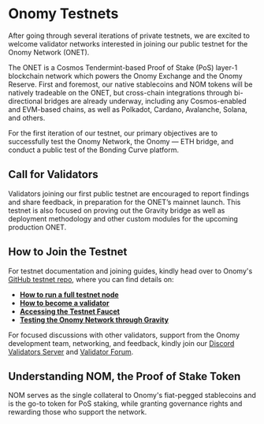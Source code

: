 # Onomy Testnets

After going through several iterations of private testnets, we are excited to welcome validator networks interested in joining our public testnet for the Onomy Network (ONET).

The ONET is a Cosmos Tendermint-based Proof of Stake (PoS) layer-1 blockchain network which powers the Onomy Exchange and the Onomy Reserve. First and foremost, our native stablecoins and NOM tokens will be natively tradeable on the ONET, but cross-chain integrations through bi-directional bridges are already underway, including any Cosmos-enabled and EVM-based chains, as well as Polkadot, Cardano, Avalanche, Solana, and others.

For the first iteration of our testnet, our primary objectives are to successfully test the Onomy Network, the Onomy — ETH bridge, and conduct a public test of the Bonding Curve platform.

## **Call for Validators** <a href="#45ad" id="45ad"></a>

Validators joining our first public testnet are encouraged to report findings and share feedback, in preparation for the ONET’s mainnet launch. This testnet is also focused on proving out the Gravity bridge as well as deployment methodology and other custom modules for the upcoming production ONET.

## **How to Join the Testnet** <a href="#b6cb" id="b6cb"></a>

For testnet documentation and joining guides, kindly head over to Onomy's [GitHub testnet repo](https://github.com/onomyprotocol/onomy/tree/dev/docs/testnet), where you can find details on:

* [**How to run a full testnet node**](https://github.com/onomyprotocol/onomy/blob/dev/docs/testnet/onomy-testnet-docs/setting-up-a-fullnode.md)
* [**How to become a validator**](https://github.com/onomyprotocol/onomy/blob/dev/docs/testnet/onomy-testnet-docs/setting-up-a-validator.md)
* [**Accessing the Testnet Faucet**](https://github.com/onomyprotocol/onomy/blob/dev/docs/testnet/onomy-testnet-docs/faucet.md)
* [**Testing the Onomy Network through Gravity**](https://github.com/onomyprotocol/onomy/blob/dev/docs/testnet/onomy-testnet-docs/testing-gravity.md)

For focused discussions with other validators, support from the Onomy development team, networking, and feedback, kindly join our [Discord Validators Server](https://discord.gg/ge7Rt9hdpa) and [Validator Forum](https://forum.onomy.io).

## **Understanding NOM, the Proof of Stake Token** <a href="#3008" id="3008"></a>

NOM serves as the single collateral to Onomy's fiat-pegged stablecoins and is the go-to token for PoS staking, while granting governance rights and rewarding those who support the network.
